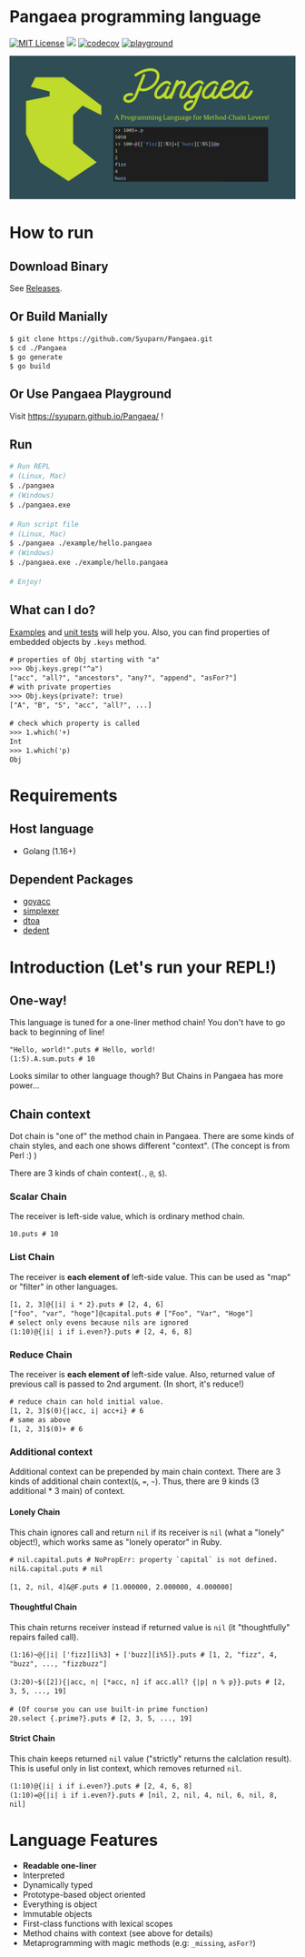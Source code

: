 # Pangaea programming language
[![MIT License](https://img.shields.io/badge/license-MIT-blue.svg?style=flat)](LICENSE)
![](https://github.com/Syuparn/Pangaea/workflows/Test/badge.svg?branch=master)
[![codecov](https://codecov.io/gh/Syuparn/Pangaea/branch/master/graph/badge.svg)](https://codecov.io/gh/Syuparn/Pangaea)
[![playground](https://img.shields.io/badge/Playground-Try!-blue)](https://syuparn.github.io/Pangaea/)

<img src="./docs/pictures/pangaea_logo.png" width="640">

# How to run

## Download Binary

See [Releases](https://github.com/Syuparn/Pangaea/releases).

## Or Build Manially

```bash:
$ git clone https://github.com/Syuparn/Pangaea.git
$ cd ./Pangaea
$ go generate
$ go build
```

## Or Use Pangaea Playground

Visit https://syuparn.github.io/Pangaea/ !

## Run

```bash
# Run REPL
# (Linux, Mac)
$ ./pangaea
# (Windows)
$ ./pangaea.exe

# Run script file
# (Linux, Mac)
$ ./pangaea ./example/hello.pangaea
# (Windows)
$ ./pangaea.exe ./example/hello.pangaea

# Enjoy!
```

## What can I do?
[Examples](https://github.com/Syuparn/Pangaea/tree/master/example) and [unit tests](https://github.com/Syuparn/Pangaea/tree/master/tests) will help you.
Also, you can find properties of embedded objects by `.keys` method.

```
# properties of Obj starting with "a"
>>> Obj.keys.grep("^a")
["acc", "all?", "ancestors", "any?", "append", "asFor?"]
# with private properties
>>> Obj.keys(private?: true)
["A", "B", "S", "acc", "all?", ...]

# check which property is called
>>> 1.which('+)
Int
>>> 1.which('p)
Obj
```

# Requirements
## Host language
- Golang (1.16+)

## Dependent Packages

- [goyacc](https://godoc.org/golang.org/x/tools/cmd/goyacc)
- [simplexer](github.com/macrat/simplexer)
- [dtoa](github.com/tanaton/dtoa)
- [dedent](https://github.com/lithammer/dedent)

# Introduction (Let's run your REPL!)

## One-way!
This language is tuned for a one-liner method chain!
You don't have to go back to beginning of line!

```
"Hello, world!".puts # Hello, world!
(1:5).A.sum.puts # 10
```

Looks similar to other language though?
But Chains in Pangaea has more power...

## Chain context
Dot chain is "one of" the method chain in Pangaea.
There are some kinds of chain styles, and each one shows different "context".
(The concept is from Perl :) )

There are 3 kinds of chain context(`.`, `@`, `$`).

### Scalar Chain
The receiver is left-side value, which is ordinary method chain.

```
10.puts # 10
```

### List Chain
The receiver is **each element of** left-side value.
This can be used as "map" or "filter" in other languages.

```
[1, 2, 3]@{|i| i * 2}.puts # [2, 4, 6]
["foo", "var", "hoge"]@capital.puts # ["Foo", "Var", "Hoge"]
# select only evens because nils are ignored
(1:10)@{|i| i if i.even?}.puts # [2, 4, 6, 8]
```

### Reduce Chain
The receiver is **each element of** left-side value.
Also, returned value of previous call is passed to 2nd argument.
(In short, it's reduce!)

```
# reduce chain can hold initial value.
[1, 2, 3]$(0){|acc, i| acc+i} # 6
# same as above
[1, 2, 3]$(0)+ # 6
```

### Additional context
Additional context can be prepended by main chain context.
There are 3 kinds of additional chain context(`&`, `=`, `~`).
Thus, there are 9 kinds (3 additional * 3 main) of context.

#### Lonely Chain
This chain ignores call and return `nil` if its receiver is `nil` (what a "lonely" object!),
which works same as "lonely operator" in Ruby.

```
# nil.capital.puts # NoPropErr: property `capital` is not defined.
nil&.capital.puts # nil

[1, 2, nil, 4]&@F.puts # [1.000000, 2.000000, 4.000000]
```

#### Thoughtful Chain
This chain returns receiver instead if returned value is `nil`
(it "thoughtfully" repairs failed call).

```
(1:16)~@{|i| ['fizz][i%3] + ['buzz][i%5]}.puts # [1, 2, "fizz", 4, "buzz", ..., "fizzbuzz"]

(3:20)~$([2]){|acc, n| [*acc, n] if acc.all? {|p| n % p}}.puts # [2, 3, 5, ..., 19]

# (Of course you can use built-in prime function)
20.select {.prime?}.puts # [2, 3, 5, ..., 19]
```

#### Strict Chain
This chain keeps returned `nil` value ("strictly" returns the calclation result).
This is useful only in list context, which removes returned `nil`.

```
(1:10)@{|i| i if i.even?}.puts # [2, 4, 6, 8]
(1:10)=@{|i| i if i.even?}.puts # [nil, 2, nil, 4, nil, 6, nil, 8, nil]
```

# Language Features

- **Readable one-liner**
- Interpreted
- Dynamically typed
- Prototype-based object oriented
- Everything is object
- Immutable objects
- First-class functions with lexical scopes
- Method chains with context (see above for details)
- Metaprogramming with magic methods (e.g: `_missing`, `asFor?`)
